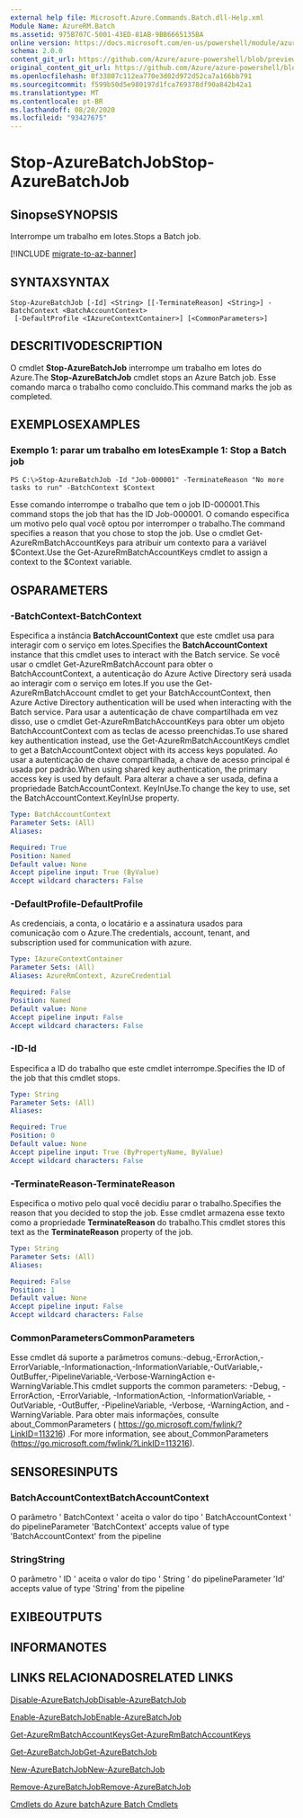 ```yaml
---
external help file: Microsoft.Azure.Commands.Batch.dll-Help.xml
Module Name: AzureRM.Batch
ms.assetid: 975B707C-5001-43ED-81AB-9BB6665135BA
online version: https://docs.microsoft.com/en-us/powershell/module/azurerm.batch/stop-azurebatchjob
schema: 2.0.0
content_git_url: https://github.com/Azure/azure-powershell/blob/preview/src/ResourceManager/AzureBatch/Commands.Batch/help/Stop-AzureBatchJob.md
original_content_git_url: https://github.com/Azure/azure-powershell/blob/preview/src/ResourceManager/AzureBatch/Commands.Batch/help/Stop-AzureBatchJob.md
ms.openlocfilehash: 0f33807c112ea770e3d02d972d52ca7a166bb791
ms.sourcegitcommit: f599b50d5e980197d1fca769378df90a842b42a1
ms.translationtype: MT
ms.contentlocale: pt-BR
ms.lasthandoff: 08/20/2020
ms.locfileid: "93427675"
---
```

# <span data-ttu-id="5da0e-101">Stop-AzureBatchJob</span><span class="sxs-lookup"><span data-stu-id="5da0e-101">Stop-AzureBatchJob</span></span>

## <span data-ttu-id="5da0e-102">Sinopse</span><span class="sxs-lookup"><span data-stu-id="5da0e-102">SYNOPSIS</span></span>
<span data-ttu-id="5da0e-103">Interrompe um trabalho em lotes.</span><span class="sxs-lookup"><span data-stu-id="5da0e-103">Stops a Batch job.</span></span>

[!INCLUDE [migrate-to-az-banner](../../includes/migrate-to-az-banner.md)]

## <span data-ttu-id="5da0e-104">SYNTAX</span><span class="sxs-lookup"><span data-stu-id="5da0e-104">SYNTAX</span></span>

```
Stop-AzureBatchJob [-Id] <String> [[-TerminateReason] <String>] -BatchContext <BatchAccountContext>
 [-DefaultProfile <IAzureContextContainer>] [<CommonParameters>]
```

## <span data-ttu-id="5da0e-105">DESCRITIVO</span><span class="sxs-lookup"><span data-stu-id="5da0e-105">DESCRIPTION</span></span>
<span data-ttu-id="5da0e-106">O cmdlet **Stop-AzureBatchJob** interrompe um trabalho em lotes do Azure.</span><span class="sxs-lookup"><span data-stu-id="5da0e-106">The **Stop-AzureBatchJob** cmdlet stops an Azure Batch job.</span></span>
<span data-ttu-id="5da0e-107">Esse comando marca o trabalho como concluído.</span><span class="sxs-lookup"><span data-stu-id="5da0e-107">This command marks the job as completed.</span></span>

## <span data-ttu-id="5da0e-108">EXEMPLOS</span><span class="sxs-lookup"><span data-stu-id="5da0e-108">EXAMPLES</span></span>

### <span data-ttu-id="5da0e-109">Exemplo 1: parar um trabalho em lotes</span><span class="sxs-lookup"><span data-stu-id="5da0e-109">Example 1: Stop a Batch job</span></span>
```
PS C:\>Stop-AzureBatchJob -Id "Job-000001" -TerminateReason "No more tasks to run" -BatchContext $Context
```

<span data-ttu-id="5da0e-110">Esse comando interrompe o trabalho que tem o job ID-000001.</span><span class="sxs-lookup"><span data-stu-id="5da0e-110">This command stops the job that has the ID Job-000001.</span></span>
<span data-ttu-id="5da0e-111">O comando especifica um motivo pelo qual você optou por interromper o trabalho.</span><span class="sxs-lookup"><span data-stu-id="5da0e-111">The command specifies a reason that you chose to stop the job.</span></span>
<span data-ttu-id="5da0e-112">Use o cmdlet Get-AzureRmBatchAccountKeys para atribuir um contexto para a variável $Context.</span><span class="sxs-lookup"><span data-stu-id="5da0e-112">Use the Get-AzureRmBatchAccountKeys cmdlet to assign a context to the $Context variable.</span></span>

## <span data-ttu-id="5da0e-113">OS</span><span class="sxs-lookup"><span data-stu-id="5da0e-113">PARAMETERS</span></span>

### <span data-ttu-id="5da0e-114">-BatchContext</span><span class="sxs-lookup"><span data-stu-id="5da0e-114">-BatchContext</span></span>
<span data-ttu-id="5da0e-115">Especifica a instância **BatchAccountContext** que este cmdlet usa para interagir com o serviço em lotes.</span><span class="sxs-lookup"><span data-stu-id="5da0e-115">Specifies the **BatchAccountContext** instance that this cmdlet uses to interact with the Batch service.</span></span>
<span data-ttu-id="5da0e-116">Se você usar o cmdlet Get-AzureRmBatchAccount para obter o BatchAccountContext, a autenticação do Azure Active Directory será usada ao interagir com o serviço em lotes.</span><span class="sxs-lookup"><span data-stu-id="5da0e-116">If you use the Get-AzureRmBatchAccount cmdlet to get your BatchAccountContext, then Azure Active Directory authentication will be used when interacting with the Batch service.</span></span> <span data-ttu-id="5da0e-117">Para usar a autenticação de chave compartilhada em vez disso, use o cmdlet Get-AzureRmBatchAccountKeys para obter um objeto BatchAccountContext com as teclas de acesso preenchidas.</span><span class="sxs-lookup"><span data-stu-id="5da0e-117">To use shared key authentication instead, use the Get-AzureRmBatchAccountKeys cmdlet to get a BatchAccountContext object with its access keys populated.</span></span> <span data-ttu-id="5da0e-118">Ao usar a autenticação de chave compartilhada, a chave de acesso principal é usada por padrão.</span><span class="sxs-lookup"><span data-stu-id="5da0e-118">When using shared key authentication, the primary access key is used by default.</span></span> <span data-ttu-id="5da0e-119">Para alterar a chave a ser usada, defina a propriedade BatchAccountContext. KeyInUse.</span><span class="sxs-lookup"><span data-stu-id="5da0e-119">To change the key to use, set the BatchAccountContext.KeyInUse property.</span></span>

```yaml
Type: BatchAccountContext
Parameter Sets: (All)
Aliases: 

Required: True
Position: Named
Default value: None
Accept pipeline input: True (ByValue)
Accept wildcard characters: False
```

### <span data-ttu-id="5da0e-120">-DefaultProfile</span><span class="sxs-lookup"><span data-stu-id="5da0e-120">-DefaultProfile</span></span>
<span data-ttu-id="5da0e-121">As credenciais, a conta, o locatário e a assinatura usados para comunicação com o Azure.</span><span class="sxs-lookup"><span data-stu-id="5da0e-121">The credentials, account, tenant, and subscription used for communication with azure.</span></span>

```yaml
Type: IAzureContextContainer
Parameter Sets: (All)
Aliases: AzureRmContext, AzureCredential

Required: False
Position: Named
Default value: None
Accept pipeline input: False
Accept wildcard characters: False
```

### <span data-ttu-id="5da0e-122">-ID</span><span class="sxs-lookup"><span data-stu-id="5da0e-122">-Id</span></span>
<span data-ttu-id="5da0e-123">Especifica a ID do trabalho que este cmdlet interrompe.</span><span class="sxs-lookup"><span data-stu-id="5da0e-123">Specifies the ID of the job that this cmdlet stops.</span></span>

```yaml
Type: String
Parameter Sets: (All)
Aliases: 

Required: True
Position: 0
Default value: None
Accept pipeline input: True (ByPropertyName, ByValue)
Accept wildcard characters: False
```

### <span data-ttu-id="5da0e-124">-TerminateReason</span><span class="sxs-lookup"><span data-stu-id="5da0e-124">-TerminateReason</span></span>
<span data-ttu-id="5da0e-125">Especifica o motivo pelo qual você decidiu parar o trabalho.</span><span class="sxs-lookup"><span data-stu-id="5da0e-125">Specifies the reason that you decided to stop the job.</span></span>
<span data-ttu-id="5da0e-126">Esse cmdlet armazena esse texto como a propriedade **TerminateReason** do trabalho.</span><span class="sxs-lookup"><span data-stu-id="5da0e-126">This cmdlet stores this text as the **TerminateReason** property of the job.</span></span>

```yaml
Type: String
Parameter Sets: (All)
Aliases: 

Required: False
Position: 1
Default value: None
Accept pipeline input: False
Accept wildcard characters: False
```

### <span data-ttu-id="5da0e-127">CommonParameters</span><span class="sxs-lookup"><span data-stu-id="5da0e-127">CommonParameters</span></span>
<span data-ttu-id="5da0e-128">Esse cmdlet dá suporte a parâmetros comuns:-debug,-ErrorAction,-ErrorVariable,-Informationaction,-InformationVariable,-OutVariable,-OutBuffer,-PipelineVariable,-Verbose-WarningAction e-WarningVariable.</span><span class="sxs-lookup"><span data-stu-id="5da0e-128">This cmdlet supports the common parameters: -Debug, -ErrorAction, -ErrorVariable, -InformationAction, -InformationVariable, -OutVariable, -OutBuffer, -PipelineVariable, -Verbose, -WarningAction, and -WarningVariable.</span></span> <span data-ttu-id="5da0e-129">Para obter mais informações, consulte about_CommonParameters ( https://go.microsoft.com/fwlink/?LinkID=113216) .</span><span class="sxs-lookup"><span data-stu-id="5da0e-129">For more information, see about_CommonParameters (https://go.microsoft.com/fwlink/?LinkID=113216).</span></span>

## <span data-ttu-id="5da0e-130">SENSORES</span><span class="sxs-lookup"><span data-stu-id="5da0e-130">INPUTS</span></span>

### <span data-ttu-id="5da0e-131">BatchAccountContext</span><span class="sxs-lookup"><span data-stu-id="5da0e-131">BatchAccountContext</span></span>
<span data-ttu-id="5da0e-132">O parâmetro ' BatchContext ' aceita o valor do tipo ' BatchAccountContext ' do pipeline</span><span class="sxs-lookup"><span data-stu-id="5da0e-132">Parameter 'BatchContext' accepts value of type 'BatchAccountContext' from the pipeline</span></span>

### <span data-ttu-id="5da0e-133">String</span><span class="sxs-lookup"><span data-stu-id="5da0e-133">String</span></span>
<span data-ttu-id="5da0e-134">O parâmetro ' ID ' aceita o valor do tipo ' String ' do pipeline</span><span class="sxs-lookup"><span data-stu-id="5da0e-134">Parameter 'Id' accepts value of type 'String' from the pipeline</span></span>

## <span data-ttu-id="5da0e-135">EXIBE</span><span class="sxs-lookup"><span data-stu-id="5da0e-135">OUTPUTS</span></span>

## <span data-ttu-id="5da0e-136">INFORMA</span><span class="sxs-lookup"><span data-stu-id="5da0e-136">NOTES</span></span>

## <span data-ttu-id="5da0e-137">LINKS RELACIONADOS</span><span class="sxs-lookup"><span data-stu-id="5da0e-137">RELATED LINKS</span></span>

[<span data-ttu-id="5da0e-138">Disable-AzureBatchJob</span><span class="sxs-lookup"><span data-stu-id="5da0e-138">Disable-AzureBatchJob</span></span>](./Disable-AzureBatchJob.md)

[<span data-ttu-id="5da0e-139">Enable-AzureBatchJob</span><span class="sxs-lookup"><span data-stu-id="5da0e-139">Enable-AzureBatchJob</span></span>](./Enable-AzureBatchJob.md)

[<span data-ttu-id="5da0e-140">Get-AzureRmBatchAccountKeys</span><span class="sxs-lookup"><span data-stu-id="5da0e-140">Get-AzureRmBatchAccountKeys</span></span>](./Get-AzureRmBatchAccountKeys.md)

[<span data-ttu-id="5da0e-141">Get-AzureBatchJob</span><span class="sxs-lookup"><span data-stu-id="5da0e-141">Get-AzureBatchJob</span></span>](./Get-AzureBatchJob.md)

[<span data-ttu-id="5da0e-142">New-AzureBatchJob</span><span class="sxs-lookup"><span data-stu-id="5da0e-142">New-AzureBatchJob</span></span>](./New-AzureBatchJob.md)

[<span data-ttu-id="5da0e-143">Remove-AzureBatchJob</span><span class="sxs-lookup"><span data-stu-id="5da0e-143">Remove-AzureBatchJob</span></span>](./Remove-AzureBatchJob.md)

[<span data-ttu-id="5da0e-144">Cmdlets do Azure batch</span><span class="sxs-lookup"><span data-stu-id="5da0e-144">Azure Batch Cmdlets</span></span>](./AzureRM.Batch.md)


